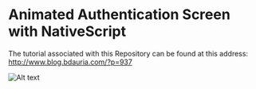 # Animated Authentication Screen with NativeScript

The tutorial associated with this Repository can be found at this address: http://www.blog.bdauria.com/?p=937

![Alt text](https://github.com/bdauria/tns-animated-auth-screen/blob/master/final_gradient.png)
